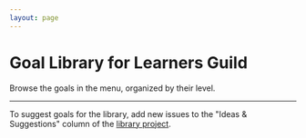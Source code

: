 ```yaml
---
layout: page
---
```


# Goal Library for Learners Guild

Browse the goals in the menu, organized by their level.

---

To suggest goals for the library, add new issues to the "Ideas & Suggestions" column of the [library project][library-project].

[library-project]: https://github.com/GuildCrafts/web-development-js/projects/1
[contributing]: https://github.com/GuildCrafts/web-development-js/blob/master/CONTRIBUTING.md

